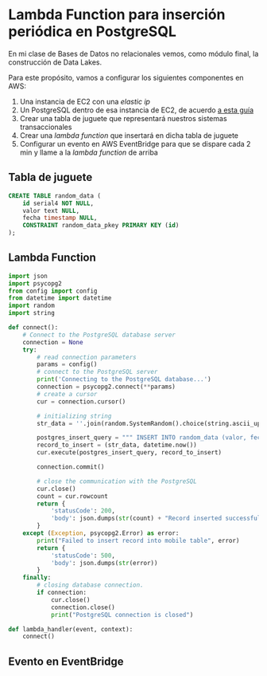 # Lambda Function para inserción periódica en PostgreSQL

En mi clase de Bases de Datos no relacionales vemos, como módulo final, la construcción de Data Lakes.

Para este propósito, vamos a configurar los siguientes componentes en AWS:

1. Una instancia de EC2 con una _elastic ip_
2. Un PostgreSQL dentro de esa instancia de EC2, de acuerdo [a esta guía](https://computingforgeeks.com/how-to-install-postgresql-13-on-ubuntu/)
3. Crear una tabla de juguete que representará nuestros sistemas transaccionales
4. Crear una _lambda function_ que insertará en dicha tabla de juguete
5. Configurar un evento en AWS EventBridge para que se dispare cada 2 min y llame a la _lambda function_ de arriba

## Tabla de juguete

```sql
CREATE TABLE random_data (
	id serial4 NOT NULL,
	valor text NULL,
	fecha timestamp NULL,
	CONSTRAINT random_data_pkey PRIMARY KEY (id)
);
```

## Lambda Function

```python
import json
import psycopg2
from config import config
from datetime import datetime
import random
import string

def connect():
    # Connect to the PostgreSQL database server
    connection = None
    try:
        # read connection parameters
        params = config()
        # connect to the PostgreSQL server
        print('Connecting to the PostgreSQL database...')
        connection = psycopg2.connect(**params)
        # create a cursor
        cur = connection.cursor()

        # initializing string
        str_data = ''.join(random.SystemRandom().choice(string.ascii_uppercase + string.digits) for _ in range(10))

        postgres_insert_query = """ INSERT INTO random_data (valor, fecha) VALUES(%s, %s);"""
        record_to_insert = (str_data, datetime.now())
        cur.execute(postgres_insert_query, record_to_insert)

        connection.commit()

	    # close the communication with the PostgreSQL
        cur.close()
        count = cur.rowcount
        return {
            'statusCode': 200,
            'body': json.dumps(str(count) + "Record inserted successfully into mobile table")
        }
    except (Exception, psycopg2.Error) as error:
        print("Failed to insert record into mobile table", error)
        return {
            'statusCode': 500,
            'body': json.dumps(str(error))
        }
    finally:
        # closing database connection.
        if connection:
            cur.close()
            connection.close()
            print("PostgreSQL connection is closed")

def lambda_handler(event, context):
    connect()
```

## Evento en EventBridge

